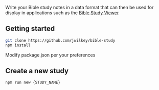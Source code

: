 Write your Bible study notes in a data format that can then be used for display in applications such as the [Bible Study Viewer](https://github.com/jwilkey/bible-study-viewer)

## Getting started
``` sh
git clone https://github.com/jwilkey/bible-study
npm install
```

Modify package.json per your preferences

## Create a new study
``` sh
npm run new {STUDY_NAME}